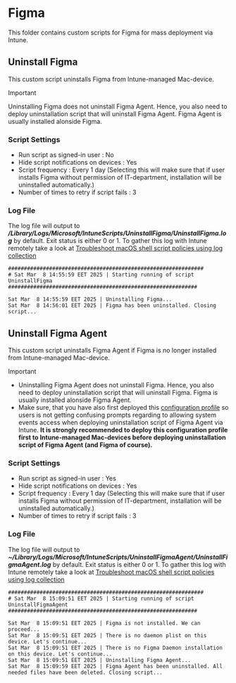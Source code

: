 # Figma
This folder contains custom scripts for Figma for mass deployment via Intune.

## Uninstall Figma
This custom script uninstalls Figma from Intune-managed Mac-device.

> [!IMPORTANT]  
> Uninstalling Figma does not uninstall Figma Agent. Hence, you also need to deploy uninstallation script that will uninstall Figma Agent. Figma Agent is usually installed alonside Figma. 

### Script Settings
- Run script as signed-in user : No
- Hide script notifications on devices : Yes
- Script frequency : Every 1 day (Selecting this will make sure that if user installs Figma without permission of IT-department, installation will be uninstalled automatically.)
- Number of times to retry if script fails : 3

### Log File
The log file will output to ***/Library/Logs/Microsoft/IntuneScripts/UninstallFigma/UninstallFigma.log*** by default. Exit status is either 0 or 1. To gather this log with Intune remotely take a look at  [Troubleshoot macOS shell script policies using log collection](https://docs.microsoft.com/en-us/mem/intune/apps/macos-shell-scripts#troubleshoot-macos-shell-script-policies-using-log-collection)

```
##############################################################
# Sat Mar  8 14:55:59 EET 2025 | Starting running of script UninstallFigma
############################################################

Sat Mar  8 14:55:59 EET 2025 | Uninstalling Figma...
Sat Mar  8 14:56:01 EET 2025 | Figma has been uninstalled. Closing script...
```
## Uninstall Figma Agent
This custom script uninstalls Figma Agent if Figma is no longer installed from Intune-managed Mac-device.

> [!IMPORTANT]  
> - Uninstalling Figma Agent does not uninstall Figma. Hence, you also need to deploy uninstallation script that will uninstall Figma. Figma is usually installed alonside Figma Agent.
> - Make sure, that you have also first deployed this [configuration profile](https://github.com/microsoft/shell-intune-samples/tree/master/macOS/Custom%20Profiles/Microsoft%20Intune%20Agent) so users is not getting confusing prompts regarding to allowing system events access when deploying uninstallation script of Figma Agent via Intune. **It is strongly recommended to deploy this configuration profile first to Intune-managed Mac-devices before deploying uninstallation script of Figma Agent (and Figma of course).** 

### Script Settings
- Run script as signed-in user : Yes
- Hide script notifications on devices : Yes
- Script frequency : Every 1 day (Selecting this will make sure that if user installs Figma without permission of IT-department, installation will be uninstalled automatically.)
- Number of times to retry if script fails : 3

### Log File
The log file will output to ***~/Library/Logs/Microsoft/IntuneScripts/UninstallFigmaAgent/UninstallFigmaAgent.log*** by default. Exit status is either 0 or 1. To gather this log with Intune remotely take a look at  [Troubleshoot macOS shell script policies using log collection](https://docs.microsoft.com/en-us/mem/intune/apps/macos-shell-scripts#troubleshoot-macos-shell-script-policies-using-log-collection)

```
##############################################################
# Sat Mar  8 15:09:51 EET 2025 | Starting running of script UninstallFigmaAgent
############################################################

Sat Mar  8 15:09:51 EET 2025 | Figma is not installed. We can proceed...
Sat Mar  8 15:09:51 EET 2025 | There is no daemon plist on this device. Let's continue...
Sat Mar  8 15:09:51 EET 2025 | There is no Figma Daemon installation on this device. Let's continue...
Sat Mar  8 15:09:51 EET 2025 | Uninstalling Figma Agent...
Sat Mar  8 15:09:59 EET 2025 | Figma Agent has been uninstalled. All needed files have been deleted. Closing script...
```
